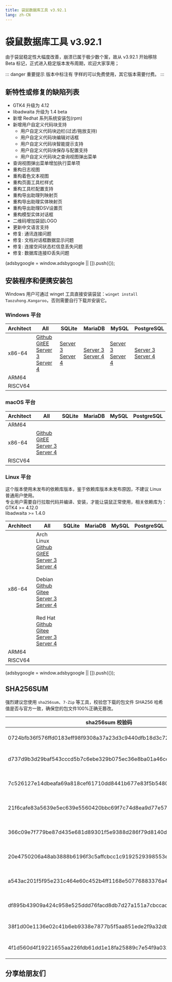 ```yaml
---
title: 袋鼠数据库工具 v3.92.1
lang: zh-CN
---
```


# 袋鼠数据库工具 v3.92.1
由于袋鼠稳定性大幅度改善，崩溃已属于极少数个案，故从 v3.92.1 开始移除 Beta 标记，正式进入稳定版本发布周期，欢迎大家享用；

::: danger 重要提示
版本中标注有 <Badge text="Dev" /> <Badge text="Beta"/> 字样的可以免费使用，其它版本需要付费。
:::

## 新特性或修复的缺陷列表
- GTK4 升级为 4.12
- libadwaita 升级为 1.4 beta
- 新增 Redhat 系列系统安装包(rpm)
- 新增用户自定义代码块支持
  - 用户自定义代码块边栏(过滤/拖放支持)
  - 用户自定义代码块编辑对话框
  - 用户自定义代码块智能提示支持
  - 用户自定义代码块保存与配置支持
  - 用户自定义代码块之查询视图弹出菜单
- 查询视图弹出菜单增加执行菜单项
- 重构日志视图
- 重构着色文本视图
- 重构页面工具栏样式
- 重构工具栏配置支持
- 重构导出助理列映射页
- 重构导出助理实体映射页
- 重构导出助理DSV设置页
- 重构模型实体对话框
- 二维码增加袋鼠LOGO
- 更新中文语言支持
- 修复: 通讯连接问题
- 修复: 文档对话框数据显示问题
- 修复: 连接空间状态栏信息丢失问题
- 修复: 数据库连接ID丢失问题

<div>
    <script2 type="text/javascript" async="true" src="https://pagead2.googlesyndication.com/pagead/js/adsbygoogle.js" />
    <ins class="adsbygoogle"
        style="display:block; text-align:center;"
        data-ad-layout="in-article"
        data-ad-format="fluid"
        data-ad-client="ca-pub-3975819313740938"
        data-ad-slot="6760827895"></ins>
    <script2 type="text/javascript">
        (adsbygoogle = window.adsbygoogle || []).push({});
    </script2>
</div>

## 安装程序和便携安装包
Windows 用户可通过 winget 工具直接安装袋鼠：`winget install Taozuhong.Kangaroo`，否则需要自行下载并安装它。

### Windows 平台
| Architect         | All               | SQLite            | MariaDB           | MySQL             | PostgreSQL        |
|-------------------|-------------------|-------------------|-------------------|-------------------|-------------------|
| x86-64            |[Github](https://github.com/dbkangaroo/kangaroo/releases/download/v3.92.1.230901/kangaroo-max-3.92.1.230901-x86_64.exe) <br/> [GitEE](https://gitee.com/dbkangaroo/kangaroo/releases/download/v3.92.1.230901/kangaroo-max-3.92.1.230901-x86_64.exe) <br/> [Server 3](https://kangaroo.awaysoft.com/downloads/v3.92.1.230901/kangaroo-max-3.92.1.230901-x86_64.exe) <br/> [Server 4](https://d4.injdk.cn/dbkangaroo/v3.92.1.230901/kangaroo-max-3.92.1.230901-x86_64.exe) | [Server 3](https://kangaroo.awaysoft.com/downloads/v3.92.1.230901/kangaroo-sqlite-3.92.1.230901-x86_64.exe) <br/> [Server 4](https://d4.injdk.cn/dbkangaroo/v3.92.1.230901/kangaroo-sqlite-3.92.1.230901-x86_64.exe) | [Server 3](https://kangaroo.awaysoft.com/downloads/v3.92.1.230901/kangaroo-mariadb-3.92.1.230901-x86_64.exe) <br/> [Server 4](https://d4.injdk.cn/dbkangaroo/v3.92.1.230901/kangaroo-mariadb-3.92.1.230901-x86_64.exe) | [Server 3](https://kangaroo.awaysoft.com/downloads/v3.92.1.230901/kangaroo-mysql-3.92.1.230901-x86_64.exe) <br/> [Server 4](https://d4.injdk.cn/dbkangaroo/v3.92.1.230901/kangaroo-mysql-3.92.1.230901-x86_64.exe) | [Server 3](https://kangaroo.awaysoft.com/downloads/v3.92.1.230901/kangaroo-postgresql-3.92.1.230901-x86_64.exe) <br/> [Server 4](https://d4.injdk.cn/dbkangaroo/v3.92.1.230901/kangaroo-postgresql-3.92.1.230901-x86_64.exe) |
| ARM64             | | | | | |
| RISCV64           | | | | | |


### macOS 平台
| Architect         | All               | SQLite            | MariaDB           | MySQL             | PostgreSQL        |
|-------------------|-------------------|-------------------|-------------------|-------------------|-------------------|
| ARM64             | | | | | |
| x86-64            |[Github](https://github.com/dbkangaroo/kangaroo/releases/download/v3.92.1.230901/kangaroo-max-3.92.1.230901-x86_64.dmg) <br/> [GitEE](https://gitee.com/dbkangaroo/kangaroo/releases/download/v3.92.1.230901/kangaroo-max-3.92.1.230901-x86_64.dmg) <br/> [Server 3](https://kangaroo.awaysoft.com/downloads/v3.92.1.230901/kangaroo-max-3.92.1.230901-x86_64.dmg) <br/>[Server 4](https://d4.injdk.cn/dbkangaroo/v3.92.1.230901/kangaroo-max-3.92.1.230901-x86_64.dmg) | | | | |
| RISCV64           | | | | | |


### Linux 平台
这个版本使用未发布的依赖库版本，鉴于依赖库版本未发布原因，不建议 Linux 普通用户使用。<br/>
专业用户需要自行拉取代码并编译、安装，才能让袋鼠正常使用，相关依赖库为：<br/>
GTK4 >= 4.12.0 <br/>
libadwaita >= 1.4.0

| Architect         | All               | SQLite            | MariaDB           | MySQL             | PostgreSQL        |
|-------------------|-------------------|-------------------|-------------------|-------------------|-------------------|
| x86-64            | Arch Linux<br/>[Github](https://github.com/dbkangaroo/kangaroo/releases/download/v3.92.1.230901/kangaroo-max-3.92.1.230901-1-x86_64.pkg.tar.zst) <br/> [GitEE](https://gitee.com/dbkangaroo/kangaroo/releases/download/v3.92.1.230901/kangaroo-max-3.92.1.230901-1-x86_64.pkg.tar.zst) <br/>[Server 3](https://kangaroo.awaysoft.com/downloads/v3.92.1.230901/kangaroo-max-3.92.1.230901-1-x86_64.pkg.tar.zst) <br/> [Server 4](https://d4.injdk.cn/dbkangaroo/v3.92.1.230901/kangaroo-max-3.92.1.230901-1-x86_64.pkg.tar.zst)<br/><br/> Debian<br/> [Github](https://github.com/dbkangaroo/kangaroo/releases/download/v3.92.1.230901/kangaroo-max-3.92.1.230901-x86_64.deb) <br/>[Gitee](https://gitee.com/dbkangaroo/kangaroo/releases/download/v3.92.1.230901/kangaroo-max-3.92.1.230901-x86_64.deb) <br/>[Server 3](https://kangaroo.awaysoft.com/downloads/v3.92.1.230901/kangaroo-max-3.92.1.230901-x86_64.deb) <br/>[Server 4](https://d4.injdk.cn/dbkangaroo/v3.92.1.230901/kangaroo-max-3.92.1.230901-x86_64.deb) <br/><br/> Red Hat<br/>[Github](https://github.com/dbkangaroo/kangaroo/releases/download/v3.92.1.230901/kangaroo-max-3.92.1.230901-x86_64.rpm) <br/>[Gitee](https://gitee.com/dbkangaroo/kangaroo/releases/download/v3.92.1.230901/kangaroo-max-3.92.1.230901-x86_64.rpm) <br/>[Server 3](https://kangaroo.awaysoft.com/downloads/v3.92.1.230901/kangaroo-max-3.92.1.230901-x86_64.rpm) <br/>[Server 4](https://d4.injdk.cn/dbkangaroo/v3.92.1.230901/kangaroo-max-3.92.1.230901-x86_64.rpm)| | | | |
| ARM64             | | | | | |
| RISCV64           | | | | | |


<div>
    <script2 type="text/javascript" async="true" src="https://pagead2.googlesyndication.com/pagead/js/adsbygoogle.js" />
    <ins class="adsbygoogle"
        style="display:block; text-align:center;"
        data-ad-layout="in-article"
        data-ad-format="fluid"
        data-ad-client="ca-pub-3975819313740938"
        data-ad-slot="6760827895"></ins>
    <script2 type="text/javascript">
        (adsbygoogle = window.adsbygoogle || []).push({});
    </script2>
</div>

## SHA256SUM
强烈建议您使用 `sha256sum`、`7-Zip` 等工具，校验您下载的包文件 SHA256 哈希值是否与官方一致，确保您的包文件100%正确无篡改。

| sha256sum 校验码                             | 袋鼠安装包文件名  |
|---------------------------------------------|------------------|
| 0724bfb36f576ffd0183eff98f9308a37a23d3c9440dfb18d3c72814e52a7c7f | kangaroo-max-3.92.1.230901-x86_64.exe           |
| d737d9b3d29baf543cccd5b7c6ebe329b075ec36e8ba01a46cef146ec83bfc20 | kangaroo-max-3.92.1.230901-x86_64.deb           |
| 7c526127e14dbeafa69a818cef61710dd8441b677e83f5b5480dbf90e673146a | kangaroo-max-3.92.1.230901-1-x86_64.pkg.tar.zst |
| 21f6cafe83a5639e5ec639e5560420bbc69f7c74d8ea9d77e57789e2d9e7bb30 | kangaroo-max-3.92.1.230901-x86_64.dmg           |
| 366c09e7f779be87d435e681d89301f5e9388d286f79d8140d1d1bb0ee4cf2e7 | kangaroo-mariadb-3.92.1.230901-x86_64.exe       |
| 20e4750206a48ab3888b6196f3c5affcbcc1c9192529398553e8897b654f6f9c | kangaroo-mysql-3.92.1.230901-x86_64.exe         |
| a543ac201f5f95e231c464e60c452b4ff1168e50776883376a4b66bfc8d42401 | kangaroo-postgresql-3.92.1.230901-x86_64.exe    |
| df895b43909a424c958e525ddd76facd8db7d27a151a7cbccad339b7f01198c9 | kangaroo-sqlite-3.92.1.230901-x86_64.exe        |
| 38f1d00e1136e02c41b6eb9338e7877b5f5aa851ede2f9a32db580e02e0a3ecb | kangaroo-max-3.92.1.230901-x86_64.tar.zst       |
| 4f1d560d4f19221655aa226fdb61dd1e18fa25889c7e54f9a0326b93ce50ef9f | kangaroo-max-3.92.1.230901-x86_64.7z            |


## 分享给朋友们
<social-share :networks="['wechat', 'qq', 'weibo', 'douban', 'facebook', 'twitter', 'telegram', 'line', 'skype', 'linkedin']" />
